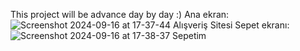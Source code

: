 This project will be advance day by day :)
Ana ekran:
![Screenshot 2024-09-16 at 17-37-44 Alışveriş Sitesi](https://github.com/user-attachments/assets/29dda690-de3e-4285-8543-2225313ff66e)
Sepet ekranı:
![Screenshot 2024-09-16 at 17-38-37 Sepetim](https://github.com/user-attachments/assets/f9f9693d-f2fb-4db4-8485-bfaf95c1b213)
